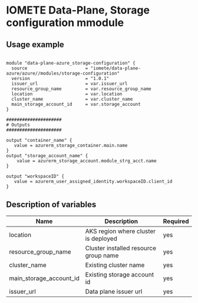 # IOMETE Data-Plane, Storage configuration mmodule

 
## Usage example
 
```hcl

module "data-plane-azure_storage-configuration" {
  source                      = "iomete/data-plane-azure/azure//modules/storage-configuration"
  version                     = "1.0.1"
  issuer_url                  = var.issuer_url
  resource_group_name         = var.resource_group_name
  location                    = var.location
  cluster_name                = var.cluster_name
  main_storage_account_id     = var.storage_account
}

#####################
# Outputs
#####################

output "container_name" {
   value = azurerm_storage_container.main.name
}
output "storage_account_name" {
    value = azurerm_storage_account.module_strg_acct.name
}

output "workspaceID" {
   value = azurerm_user_assigned_identity.workspaceID.client_id
}

```

## Description of variables

| Name | Description | Required |
| --- | --- | --- |
| location | AKS region where cluster is deployed | yes |
| resource_group_name | Cluster installed resource group name | yes |
| cluster_name | Existing cluster name | yes |
| main_storage_account_id | Existing storage account id | yes |
| issuer_url | Data plane issuer url | yes |

